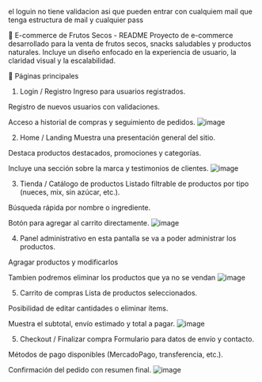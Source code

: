 el loguin no tiene validacion asi que pueden entrar con cualquiem mail que tenga estructura de mail y cualquier pass

🛒 E-commerce de Frutos Secos - README
Proyecto de e-commerce desarrollado para la venta de frutos secos, snacks saludables y productos naturales. Incluye un diseño enfocado en la experiencia de usuario, la claridad visual y la escalabilidad.

🔗 Páginas principales

1.  Login / Registro
Ingreso para usuarios registrados.

Registro de nuevos usuarios con validaciones.

Acceso a historial de compras y seguimiento de pedidos.
![image](https://github.com/user-attachments/assets/80bd7796-d89f-4943-bf91-77633b4e9318)


 2. Home / Landing
Muestra una presentación general del sitio.

Destaca productos destacados, promociones y categorías.

Incluye una sección sobre la marca y testimonios de clientes.
![image](https://github.com/user-attachments/assets/3937b86d-8ad6-47fc-b1c1-f29e874449a8)

3. Tienda / Catálogo de productos
Listado filtrable de productos por tipo (nueces, mix, sin azúcar, etc.).

Búsqueda rápida por nombre o ingrediente.

Botón para agregar al carrito directamente.
![image](https://github.com/user-attachments/assets/bf3d4360-739c-4331-b1a9-6fab92e81288)

4. Panel administrativo
en esta pantalla se va a poder administrar los productos.

Agragar productos y modificarlos 

Tambien podremos eliminar los productos que ya no se vendan 
![image](https://github.com/user-attachments/assets/ea4cc8ba-43f1-4b8c-9573-71924d66ccb3)

5. Carrito de compras
Lista de productos seleccionados.

Posibilidad de editar cantidades o eliminar ítems.

Muestra el subtotal, envío estimado y total a pagar.
![image](https://github.com/user-attachments/assets/37ee09b0-a97a-4ecd-b9af-99e811438224)


5. Checkout / Finalizar compra
Formulario para datos de envío y contacto.

Métodos de pago disponibles (MercadoPago, transferencia, etc.).

Confirmación del pedido con resumen final.
![image](https://github.com/user-attachments/assets/78788524-e8c0-4fd3-8703-2de0c36258dc)
